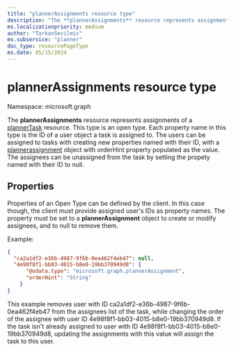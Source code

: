 ```yaml
---
title: "plannerAssignments resource type"
description: "The **plannerAssignments** resource represents assignments of a plannerTask resource. This type is an open type. Each property name in this type "
ms.localizationpriority: medium
author: "TarkanSevilmis"
ms.subservice: "planner"
doc_type: resourcePageType
ms.date: 05/15/2024
---
```


# plannerAssignments resource type

Namespace: microsoft.graph

The **plannerAssignments** resource represents assignments of a [plannerTask](plannertask.md) resource. This type is an open type. Each property name in this type 
is the ID of a user object a task is assigned to. The users can be assigned to tasks with creating new properties named with their ID, with a [plannerassignment](plannerassignment.md)
object with orderHint property populated as the value. The assignees can be unassigned from the task by setting the propety named with their ID to null.


## Properties
Properties of an Open Type can be defined by the client. In this case though, the client must provide assigned user's IDs as property names. The property must be set to a **plannerAssignment** object to create or modify assignees, and to null to remove them.

Example:

<!-- {
  "blockType": "resource",
  "openType": true,
  "optionalProperties": [ "ca2a1df2-e36b-4987-9f6b-0ea462f4eb47", "4e98f8f1-bb03-4015-b8e0-19bb370949d8" ],
  "@odata.type": "microsoft.graph.plannerAssignments"
}-->
```json
{
  "ca2a1df2-e36b-4987-9f6b-0ea462f4eb47": null,
  "4e98f8f1-bb03-4015-b8e0-19bb370949d8": { 
      "@odata.type": "microsoft.graph.plannerAssignment",
      "orderHint": "String"
    }
}
```
This example removes user with ID ca2a1df2-e36b-4987-9f6b-0ea462f4eb47 from the assignees list of the task, while changing the order of the assignee with user ID 4e98f8f1-bb03-4015-b8e0-19bb370949d8. 
If the task isn't already assigned to user with ID 4e98f8f1-bb03-4015-b8e0-19bb370949d8, updating the assignments with this value will assign the task to this user.

<!-- uuid: 8fcb5dbc-d5aa-4681-8e31-b001d5168d79
2015-10-25 14:57:30 UTC -->
<!-- {
  "type": "#page.annotation",
  "description": "plannerAssignments resource",
  "keywords": "",
  "section": "documentation",
  "tocPath": ""
}-->

